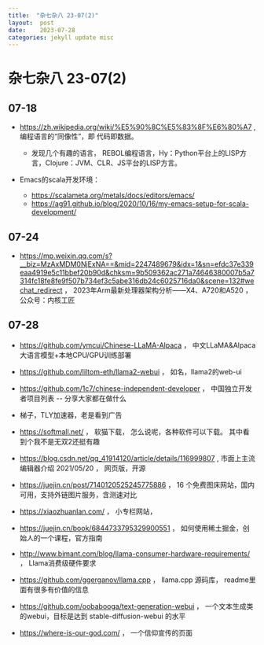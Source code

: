 ```yaml
---
title:  "杂七杂八 23-07(2)"
layout:  post
date:    2023-07-28
categories: jekyll update misc
---
```


# 杂七杂八 23-07(2)

## 07-18
 - https://zh.wikipedia.org/wiki/%E5%90%8C%E5%83%8F%E6%80%A7 , 编程语言的“同像性”，即 代码即数据。
   - 发现几个有趣的语言， REBOL编程语言，Hy：Python平台上的LISP方言，Clojure：JVM、CLR、JS平台的LISP方言。

 - Emacs的scala开发环境：
   - https://scalameta.org/metals/docs/editors/emacs/
   - https://ag91.github.io/blog/2020/10/16/my-emacs-setup-for-scala-development/


## 07-24

 - https://mp.weixin.qq.com/s?__biz=MzAxMDM0NjExNA==&mid=2247489679&idx=1&sn=efdc37e339eaa4919e5c11bbef20b90d&chksm=9b509362ac271a74646380007b5a7314fc18fe8fe9f507b734ef3c5abe316db24c6025716da0&scene=132#wechat_redirect ， 2023年Arm最新处理器架构分析——X4、A720和A520 ， 公众号：内核工匠


## 07-28

 - https://github.com/ymcui/Chinese-LLaMA-Alpaca ， 中文LLaMA&Alpaca大语言模型+本地CPU/GPU训练部署
 - https://github.com/liltom-eth/llama2-webui ， 如名，llama2的web-ui
 - https://github.com/1c7/chinese-independent-developer ， 中国独立开发者项目列表 -- 分享大家都在做什么
 - 梯子，TLY加速器，老是看到广告
 - https://softmall.net/ ， 软猫下载， 怎么说呢，各种软件可以下载。 其中看到个我不是无双2还挺有趣

 - https://blog.csdn.net/qq_41914120/article/details/116999807 , 市面上主流编辑器介绍 2021/05/20 ， 网页版，开源
 - https://juejin.cn/post/7140120525245775886 ， 16 个免费图床网站，国内可用，支持外链图片服务，含测速对比
 - https://xiaozhuanlan.com/ ， 小专栏网站，
 - https://juejin.cn/book/6844733795329900551 ， 如何使用稀土掘金，创始人的一个课程，官方指南

 - http://www.bimant.com/blog/llama-consumer-hardware-requirements/ ， Llama消费级硬件要求
 - https://github.com/ggerganov/llama.cpp ， llama.cpp 源码库， readme里面有很多有价值的信息
 - https://github.com/oobabooga/text-generation-webui ， 一个文本生成类的webui，目标是达到 stable-diffusion-webui 的水平

 - https://where-is-our-god.com/ ， 一个信仰宣传的页面

